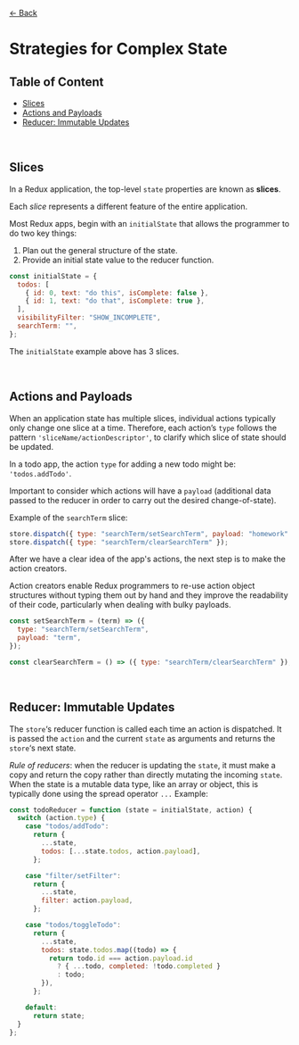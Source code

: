 [&larr; Back](./README.md)

# Strategies for Complex State

## Table of Content

- [Slices](#slices)
- [Actions and Payloads](#actions-and-payloads)
- [Reducer: Immutable Updates](#reducer-immutable-updates)

<br>

## Slices

In a Redux application, the top-level `state` properties are known as **slices**.

Each _slice_ represents a different feature of the entire application.

Most Redux apps, begin with an `initialState` that allows the programmer to do two key things:

1. Plan out the general structure of the state.
2. Provide an initial state value to the reducer function.

```js
const initialState = {
  todos: [
    { id: 0, text: "do this", isComplete: false },
    { id: 1, text: "do that", isComplete: true },
  ],
  visibilityFilter: "SHOW_INCOMPLETE",
  searchTerm: "",
};
```

The `initialState` example above has 3 slices.

<br>

## Actions and Payloads

When an application state has multiple slices, individual actions typically only change one slice at a time. Therefore, each action’s `type` follows the pattern `'sliceName/actionDescriptor'`, to clarify which slice of state should be updated.

In a todo app, the action `type` for adding a new todo might be: `'todos.addTodo'`.

Important to consider which actions will have a `payload` (additional data passed to the reducer in order to carry out the desired change-of-state).

Example of the `searchTerm` slice:

```js
store.dispatch({ type: "searchTerm/setSearchTerm", payload: "homework" });
store.dispatch({ type: "searchTerm/clearSearchTerm" });
```

After we have a clear idea of the app's actions, the next step is to make the action creators.

Action creators enable Redux programmers to re-use action object structures without typing them out by hand and they improve the readability of their code, particularly when dealing with bulky payloads.

```js
const setSearchTerm = (term) => ({
  type: "searchTerm/setSearchTerm",
  payload: "term",
});

const clearSearchTerm = () => ({ type: "searchTerm/clearSearchTerm" });
```

<br>

## Reducer: Immutable Updates

The `store`‘s reducer function is called each time an action is dispatched. It is passed the `action` and the current `state` as arguments and returns the `store`‘s next state.

_Rule of reducers_: when the reducer is updating the `state`, it must make a copy and return the copy rather than directly mutating the incoming `state`. When the state is a mutable data type, like an array or object, this is typically done using the spread operator `...` Example:

```js
const todoReducer = function (state = initialState, action) {
  switch (action.type) {
    case "todos/addTodo":
      return {
        ...state,
        todos: [...state.todos, action.payload],
      };

    case "filter/setFilter":
      return {
        ...state,
        filter: action.payload,
      };

    case "todos/toggleTodo":
      return {
        ...state,
        todos: state.todos.map((todo) => {
          return todo.id === action.payload.id
            ? { ...todo, completed: !todo.completed }
            : todo;
        }),
      };

    default:
      return state;
  }
};
```
